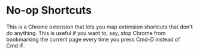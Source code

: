 # No-op Shortcuts
This is a Chrome extension that lets you map extension shortcuts that don't do anything. This is useful if you want to, say, stop Chrome from bookmarking the current page every time you press Cmd-D instead of Cmd-F.

